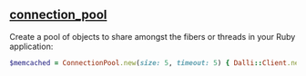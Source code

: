 [connection_pool](https://github.com/mperham/connection_pool)
---
Create a pool of objects to share amongst the fibers or threads in your Ruby application:
```ruby
$memcached = ConnectionPool.new(size: 5, timeout: 5) { Dalli::Client.new }
```

